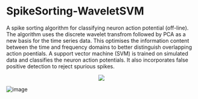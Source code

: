 # SpikeSorting-WaveletSVM
A spike sorting algorithm for classifying neuron action potential (off-line). The algorithm uses the discrete wavelet transfrom followed by PCA as a new basis for the time series data. This optimises the information content between the time and frequency domains to better distinguish overlapping action poentials. A support vector machine (SVM) is trained on simulated data and classifies the neuron action potentials. It also incorporates false positive detection to reject spurious spikes.

<p align="center">
  <img src="https://user-images.githubusercontent.com/60844959/153716675-36aa0b9f-1c5e-4ed3-a545-0d7d5ef2eaaf.png" />
</p>

![image](https://user-images.githubusercontent.com/60844959/153716916-d4539f0a-c281-419b-b297-96068cba57fc.png)
